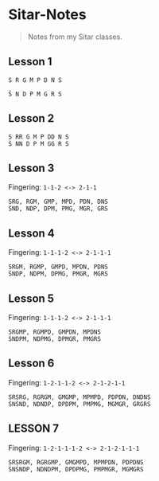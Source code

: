 # Sitar-Notes
> Notes from my Sitar classes.


## Lesson 1

```
S R G M P D N Ṡ

Ṡ N D P M G R S
```

## Lesson 2

```
S RR G M P DD N Ṡ
Ṡ NN D P M GG R S
```

## Lesson 3

Fingering: `1-1-2 <-> 2-1-1`

```
SRG, RGM, GMP, MPD, PDN, DNṠ
ṠND, NDP, DPM, PMG, MGR, GRS
```

## Lesson 4

Fingering: `1-1-1-2 <-> 2-1-1-1`

```
SRGM, RGMP, GMPD, MPDN, PDNṠ
ṠNDP, NDPM, DPMG, PMGR, MGRS
```

## Lesson 5

Fingering: `1-1-1-2 <-> 2-1-1-1`

```
SRGMP, RGMPD, GMPDN, MPDNṠ
ṠNDPM, NDPMG, DPMGR, PMGRS
```

## Lesson 6

Fingering: `1-2-1-1-2 <-> 2-1-2-1-1`

```
SRSRG, RGRGM, GMGMP, MPMPD, PDPDN, DNDNṠ
ṠNṠND, NDNDP, DPDPM, PMPMG, MGMGR, GRGRS
```

## LESSON 7

Fingering: `1-2-1-1-1-2 <-> 2-1-2-1-1-1`

```
SRSRGM, RGRGMP, GMGMPD, MPMPDN, PDPDNṠ
ṠNṠNDP, NDNDPM, DPDPMG, PMPMGR, MGMGRS
```



